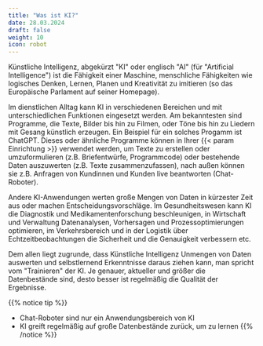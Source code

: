 ```yaml
---
title: "Was ist KI?"
date: 28.03.2024
draft: false
weight: 10
icon: robot
---
```

Künstliche Intelligenz, abgekürzt "KI" oder englisch "AI" (für "Artificial Intelligence") ist die Fähigkeit einer Maschine, menschliche Fähigkeiten wie logisches Denken, Lernen, Planen und Kreativität zu imitieren (so das Europäische Parlament auf seiner Homepage).

Im dienstlichen Alltag kann KI in verschiedenen Bereichen und mit unterschiedlichen Funktionen eingesetzt werden. Am bekanntesten sind Programme, die Texte, Bilder bis hin zu Filmen, oder Töne bis hin zu Liedern mit Gesang künstlich erzeugen. Ein Beispiel für ein solches Progamm ist ChatGPT. Dieses oder ähnliche Programme können in Ihrer {{< param Einrichtung >}} verwendet werden, um Texte zu erstellen oder umzuformulieren (z.B. Briefentwürfe, Programmcode) oder bestehende Daten auszuwerten (z.B. Texte zusammenzufassen), nach außen können sie z.B. Anfragen von Kundinnen und Kunden live beantworten (Chat-Roboter). 

Andere KI-Anwendungen werten große Mengen von Daten in kürzester Zeit aus oder machen Entscheidungsvorschläge. Im Gesundheitswesen kann KI die Diagnostik und Medikamentenforschung beschleunigen, in Wirtschaft und Verwaltung Datenanalysen, Vorhersagen und Prozessoptimierungen optimieren, im Verkehrsbereich und in der Logistik über Echtzeitbeobachtungen die Sicherheit und die Genauigkeit verbessern etc.

Dem allen liegt zugrunde, dass Künstliche Intelligenz Unmengen von Daten auswerten und selbstlernend Erkenntnisse daraus ziehen kann, man spricht vom "Trainieren" der KI. Je genauer, aktueller und größer die Datenbestände sind, desto besser ist regelmäßig die Qualität der Ergebnisse.

{{% notice tip %}}
- Chat-Roboter sind nur ein Anwendungsbereich von KI
- KI greift regelmäßig auf große Datenbestände zurück, um zu lernen
{{% /notice %}}
